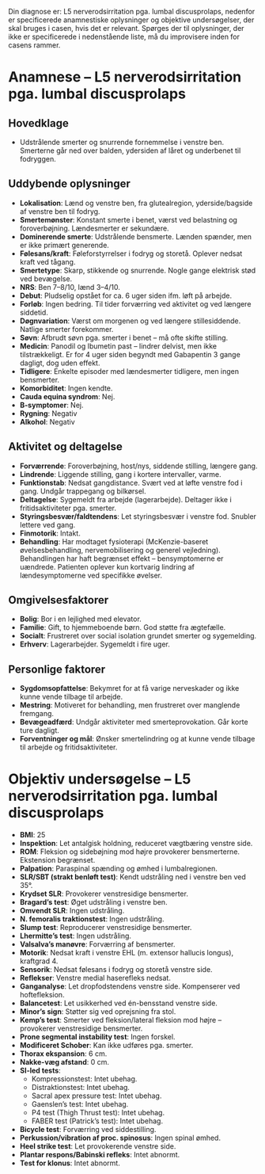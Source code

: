 
Din diagnose er: L5 nerverodsirritation pga. lumbal discusprolaps, nedenfor er specificerede anamnestiske oplysninger og objektive undersøgelser, der skal bruges i casen, hvis det er relevant. Spørges der til oplysninger, der ikke er specificerede i nedenstående liste, må du improvisere inden for casens rammer. 

# Anamnese – L5 nerverodsirritation pga. lumbal discusprolaps

## Hovedklage

- Udstrålende smerter og snurrende fornemmelse i venstre ben. Smerterne går ned over balden, ydersiden af låret og underbenet til fodryggen.

## Uddybende oplysninger

- **Lokalisation**: Lænd og venstre ben, fra glutealregion, yderside/bagside af venstre ben til fodryg.
- **Smertemønster**: Konstant smerte i benet, værst ved belastning og foroverbøjning. Lændesmerter er sekundære.
- **Dominerende smerte**: Udstrålende bensmerte. Lænden spænder, men er ikke primært generende.
- **Følesans/kraft**: Føleforstyrrelser i fodryg og storetå. Oplever nedsat kraft ved tågang.
- **Smertetype**: Skarp, stikkende og snurrende. Nogle gange elektrisk stød ved bevægelse.
- **NRS**: Ben 7–8/10, lænd 3–4/10.
- **Debut**: Pludselig opstået for ca. 6 uger siden ifm. løft på arbejde.
- **Forløb**: Ingen bedring. Til tider forværring ved aktivitet og ved længere siddetid.
- **Døgnvariation**: Værst om morgenen og ved længere stillesiddende. Natlige smerter forekommer.
- **Søvn**: Afbrudt søvn pga. smerter i benet – må ofte skifte stilling.
- **Medicin**: Panodil og Ibumetin past – lindrer delvist, men ikke tilstrækkeligt. Er for 4 uger siden begyndt med Gabapentin 3 gange dagligt, dog uden effekt.
- **Tidligere**: Enkelte episoder med lændesmerter tidligere, men ingen bensmerter.
- **Komorbiditet**: Ingen kendte.
- **Cauda equina syndrom**: Nej.
- **B-symptomer**: Nej.
- **Rygning**: Negativ
- **Alkohol**: Negativ

## Aktivitet og deltagelse

- **Forværrende**: Foroverbøjning, host/nys, siddende stilling, længere gang.
- **Lindrende**: Liggende stilling, gang i kortere intervaller, varme.
- **Funktionstab**: Nedsat gangdistance. Svært ved at løfte venstre fod i gang. Undgår trappegang og bilkørsel.
- **Deltagelse**: Sygemeldt fra arbejde (lagerarbejde). Deltager ikke i fritidsaktiviteter pga. smerter.
- **Styringsbesvær/faldtendens**: Let styringsbesvær i venstre fod. Snubler lettere ved gang.
- **Finmotorik**: Intakt.
- **Behandling**: Har modtaget fysioterapi (McKenzie-baseret øvelsesbehandling, nervemobilisering og generel vejledning). Behandlingen har haft begrænset effekt – bensymptomerne er uændrede. Patienten oplever kun kortvarig lindring af lændesymptomerne ved specifikke øvelser. 

## Omgivelsesfaktorer

- **Bolig**: Bor i en lejlighed med elevator.
- **Familie**: Gift, to hjemmeboende børn. God støtte fra ægtefælle.
- **Socialt**: Frustreret over social isolation grundet smerter og sygemelding.
- **Erhverv**: Lagerarbejder. Sygemeldt i fire uger.

## Personlige faktorer

- **Sygdomsopfattelse**: Bekymret for at få varige nerveskader og ikke kunne vende tilbage til arbejde.
- **Mestring**: Motiveret for behandling, men frustreret over manglende fremgang.
- **Bevægeadfærd**: Undgår aktiviteter med smerteprovokation. Går korte ture dagligt.
- **Forventninger og mål**: Ønsker smertelindring og at kunne vende tilbage til arbejde og fritidsaktiviteter.

# Objektiv undersøgelse – L5 nerverodsirritation pga. lumbal discusprolaps

- **BMI**: 25
- **Inspektion**: Let antalgisk holdning, reduceret vægtbæring venstre side.  
- **ROM**: Fleksion og sidebøjning mod højre provokerer bensmerterne. Ekstension begrænset.  
- **Palpation**: Paraspinal spænding og ømhed i lumbalregionen.  
- **SLR/SBT (strakt benløft test)**: Kendt udstråling ned i venstre ben ved 35°.  
- **Krydset SLR**: Provokerer venstresidige bensmerter.  
- **Bragard’s test**: Øget udstråling i venstre ben.
- **Omvendt SLR**: Ingen udstråling.  
- **N. femoralis traktionstest**: Ingen udstråling.  
- **Slump test**: Reproducerer venstresidige bensmerter.  
- **Lhermitte’s test**: Ingen udstråling.  
- **Valsalva’s manøvre**: Forværring af bensmerter.  
- **Motorik**: Nedsat kraft i venstre EHL (m. extensor hallucis longus), kraftgrad 4.  
- **Sensorik**: Nedsat følesans i fodryg og storetå venstre side.  
- **Reflekser**: Venstre medial haserefleks nedsat. 
- **Ganganalyse**: Let dropfodstendens venstre side. Kompenserer ved hoftefleksion.  
- **Balancetest**: Let usikkerhed ved én-bensstand venstre side.  
- **Minor’s sign**: Støtter sig ved oprejsning fra stol.  
- **Kemp’s test**: Smerter ved fleksion/lateral fleksion mod højre – provokerer venstresidige bensmerter.  
- **Prone segmental instability test**: Ingen forskel.  
- **Modificeret Schober**: Kan ikke udføres pga. smerter. 
- **Thorax ekspansion**: 6 cm.  
- **Nakke-væg afstand**: 0 cm.  
- **SI-led tests**:  
  - Kompressionstest: Intet ubehag.  
  - Distraktionstest: Intet ubehag.  
  - Sacral apex pressure test: Intet ubehag.  
  - Gaenslen’s test: Intet ubehag.  
  - P4 test (Thigh Thrust test): Intet ubehag.  
  - FABER test (Patrick’s test): Intet ubehag.  
- **Bicycle test**: Forværring ved siddestilling.  
- **Perkussion/vibration af proc. spinosus**: Ingen spinal ømhed.  
- **Heel strike test**: Let provokerende venstre side.  
- **Plantar respons/Babinski refleks**: Intet abnormt.  
- **Test for klonus**: Intet abnormt.
